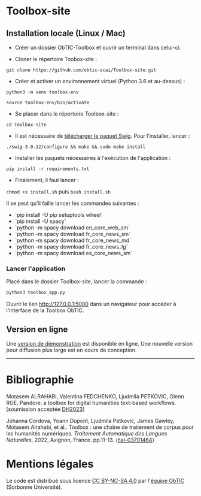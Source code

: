 # Toolbox-site

## Installation locale (Linux / Mac)

- Créer un dossier ObTIC-Toolbox et ouvrir un terminal dans celui-ci.

- Cloner le répertoire Toobox-site :

`git clone https://github.com/obtic-scai/Toolbox-site.git`

- Créer et activer un environnement virtuel (Python 3.6 et au-dessus) :

`python3 -m venv toolbox-env`

`source toolbox-env/bin/activate`

- Se placer dans le répertoire Toolbox-site :

`cd Toolbox-site`

- Il est nécessaire de [télécharger le paquet Swig](https://sourceforge.net/projects/swig/files/swig/swig-3.0.12/swig-3.0.12.tar.gz/download?use_mirror=netix). Pour l'installer, lancer :

`./swig-3.0.12/configure && make && sudo make install`

- Installer les paquets nécessaires à l'exécution de l'application :

`pip install -r requirements.txt`

- Finalement, il faut lancer :

`chmod +x install.sh` puis `bash install.sh`

Il se peut qu'il faille lancer les commandes suivantes : 

<ul>
<li>`pip install -U pip setuptools wheel`</li>
<li>`pip install -U spacy`</li>
<li>`python -m spacy download en_core_web_sm`</li>
<li>`python -m spacy download fr_core_news_sm`</li>
<li>`python -m spacy download fr_core_news_md`</li>
<li>`python -m spacy download fr_core_news_lg`</li>
<li>`python -m spacy download es_core_news_sm`</li>
</ul>

### Lancer l'application

Placé dans le dossier Toolbox-site, lancer la commande :

```bash
python3 toolbox_app.py
```

Ouvrir le lien http://127.0.0.1:5000 dans un navigateur pour accéder à l'interface de la Toolbox ObTIC.

## Version en ligne

Une [version de démonstration](https://obtic-gpu1.mesu.sorbonne-universite.fr:8550/) est disponible en ligne.
Une nouvelle version pour diffusion plus large est en cours de conception.

____



# Bibliographie

Motasem ALRAHABI, Valentina FEDCHENKO, Ljudmila PETKOVIC, Glenn ROE. Pandore: a toolbox for digital humanities text-based workflows. [soumission acceptée [DH2023](https://dh2023.adho.org/?page_id=390)]

Johanna Cordova, Yoann Dupont, Ljudmila Petkovic, James Gawley, Motasem Alrahabi, et al.. Toolbox : une chaîne de traitement de corpus pour les humanités numériques. *Traitement Automatique des Langues Naturelles*, 2022, Avignon, France. pp.11-13. ⟨[hal-03701464](https://hal.archives-ouvertes.fr/TALN-RECITAL2022/hal-03701464)⟩


# Mentions légales

Le code est distribué sous licence [CC BY-NC-SA 4.0](https://creativecommons.org/licenses/by-nc-sa/4.0/) par l'[équipe ObTIC](https://obtic.sorbonne-universite.fr/) (Sorbonne Université).

# 

